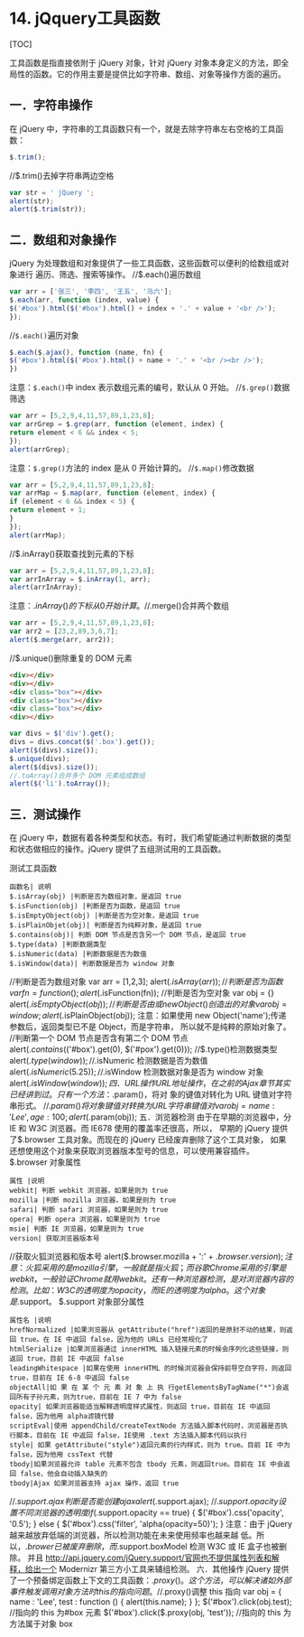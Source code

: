 # 14. jQquery工具函数
[TOC]

工具函数是指直接依附于 jQuery 对象，针对 jQuery 对象本身定义的方法，即全局性的函数。它的作用主要是提供比如字符串、数组、对象等操作方面的遍历。

## 一．字符串操作
在 jQuery 中，字符串的工具函数只有一个，就是去除字符串左右空格的工具函数：
```javascript
$.trim();
```
//$.trim()去掉字符串两边空格
```javascript
var str = ' jQuery ';
alert(str);
alert($.trim(str));
```

## 二．数组和对象操作
jQuery 为处理数组和对象提供了一些工具函数，这些函数可以便利的给数组或对象进行
遍历、筛选、搜索等操作。
//$.each()遍历数组
```javascript
var arr = ['张三', '李四', '王五', '马六'];
$.each(arr, function (index, value) {
$('#box').html($('#box').html() + index + '.' + value + '<br />');
});
```
//`$.each()`遍历对象
```javascript
$.each($.ajax(), function (name, fn) {
$('#box').html($('#box').html() + name + '.' + '<br /><br />');
})
```
注意：`$.each()`中 index 表示数组元素的编号，默认从 0 开始。
//`$.grep()`数据筛选
```javascript
var arr = [5,2,9,4,11,57,89,1,23,8];
var arrGrep = $.grep(arr, function (element, index) {
return element < 6 && index < 5;
});
alert(arrGrep);
```
注意：`$.grep()`方法的 index 是从 0 开始计算的。
//`$.map()`修改数据
```javascript
var arr = [5,2,9,4,11,57,89,1,23,8];
var arrMap = $.map(arr, function (element, index) {
if (element < 6 && index < 5) {
return element + 1;
}
});
alert(arrMap);
```
//$.inArray()获取查找到元素的下标
```javascript
var arr = [5,2,9,4,11,57,89,1,23,8];
var arrInArray = $.inArray(1, arr);
alert(arrInArray);
```
注意：$.inArray()的下标从 0 开始计算。
//$.merge()合并两个数组
```javascript
var arr = [5,2,9,4,11,57,89,1,23,8];
var arr2 = [23,2,89,3,6,7];
alert($.merge(arr, arr2));
```
//$.unique()删除重复的 DOM 元素
```html
<div></div>
<div></div>
<div class="box"></div>
<div class="box"></div>
<div class="box"></div>
<div></div>
```
```javascript
var divs = $('div').get();
divs = divs.concat($('.box').get());
alert($(divs).size());
$.unique(divs);
alert($(divs).size());
//.toArray()合并多个 DOM 元素组成数组
alert($('li').toArray());
```

## 三．测试操作
在 jQuery 中，数据有着各种类型和状态。有时，我们希望能通过判断数据的类型和状态做相应的操作。jQuery 提供了五组测试用的工具函数。

测试工具函数
```table
函数名| 说明
$.isArray(obj) |判断是否为数组对象，是返回 true
$.isFunction(obj) |判断是否为函数，是返回 true
$.isEmptyObject(obj) |判断是否为空对象，是返回 true
$.isPlainObjet(obj)| 判断是否为纯粹对象，是返回 true
$.contains(obj)| 判断 DOM 节点是否含另一个 DOM 节点，是返回 true
$.type(data) |判断数据类型
$.isNumeric(data) |判断数据是否为数值
$.isWindow(data)| 判断数据是否为 window 对象
```
//判断是否为数组对象
var arr = [1,2,3];
alert($.isArray(arr));
//判断是否为函数
var fn = function () {};
alert($.isFunction(fn));
//判断是否为空对象
var obj = {}
alert($.isEmptyObject(obj));
//判断是否由{}或 new Object()创造出的对象
var obj = window;
alert($.isPlainObject(obj));
注意：如果使用 new Object('name');传递参数后，返回类型已不是 Object，而是字符串，
所以就不是纯粹的原始对象了。
//判断第一个 DOM 节点是否含有第二个 DOM 节点
alert($.contains($('#box').get(0), $('#pox').get(0)));
//$.type()检测数据类型
alert($.type(window));
//$.isNumeric 检测数据是否为数值
alert($.isNumeric(5.25));
//$.isWindow 检测数据对象是否为 window 对象
alert($.isWindow(window));
四．URL 操作
URL 地址操作，在之前的 Ajax 章节其实已经讲到过。只有一个方法：$.param()，将对
象的键值对转化为 URL 键值对字符串形式。
//$.param()将对象键值对转换为 URL 字符串键值对
var obj = {
name : 'Lee',
age : 100
};
alert($.param(obj));
五．浏览器检测
由于在早期的浏览器中，分 IE 和 W3C 浏览器。而 IE678 使用的覆盖率还很高，所以，
早期的 jQuery 提供了$.browser 工具对象。而现在的 jQuery 已经废弃删除了这个工具对象，
如果还想使用这个对象来获取浏览器版本型号的信息，可以使用兼容插件。
$.browser 对象属性
```table
属性 |说明
webkit| 判断 webkit 浏览器，如果是则为 true
mozilla |判断 mozilla 浏览器，如果是则为 true
safari| 判断 safari 浏览器，如果是则为 true
opera| 判断 opera 浏览器，如果是则为 true
msie| 判断 IE 浏览器，如果是则为 true
version| 获取浏览器版本号
```
//获取火狐浏览器和版本号
alert($.browser.mozilla + ':' + $.browser.version);
注意：火狐采用的是 mozilla 引擎，一般就是指火狐；而谷歌 Chrome 采用的引擎是
webkit，一般验证 Chrome 就用 webkit。
还有一种浏览器检测，是对浏览器内容的检测。比如：W3C 的透明度为 opacity，而 IE
的透明度为 alpha。这个对象是$.support。
$.support 对象部分属性
```table
属性名 |说明
hrefNormalized |如果浏览器从 getAttribute("href")返回的是原封不动的结果，则返回 true。在 IE 中返回 false，因为他的 URLs 已经常规化了
htmlSerialize |如果浏览器通过 innerHTML 插入链接元素的时候会序列化这些链接，则返回 true，目前 IE 中返回 false
leadingWhitespace |如果在使用 innerHTML 的时候浏览器会保持前导空白字符，则返回 true，目前在 IE 6-8 中返回 false
objectAll|如 果 在 某 个 元 素 对 象 上 执 行getElementsByTagName("*")会返回所有子孙元素，则为true，目前在 IE 7 中为 false
opacity| 如果浏览器能适当解释透明度样式属性，则返回 true，目前在 IE 中返回 false，因为他用 alpha滤镜代替
scriptEval|使用 appendChild/createTextNode 方法插入脚本代码时，浏览器是否执行脚本，目前在 IE 中返回 false，IE使用 .text 方法插入脚本代码以执行
style| 如果 getAttribute("style")返回元素的行内样式，则为 true。目前 IE 中为 false，因为他用 cssText 代替
tbody|如果浏览器允许 table 元素不包含 tbody 元素，则返回true。目前在 IE 中会返回 false，他会自动插入缺失的
tbody|Ajax 如果浏览器支持 ajax 操作，返回 true
```
//$.support.ajax 判断是否能创建 ajax
alert($.support.ajax);
//$.support.opacity 设置不同浏览器的透明度
if ($.support.opacity == true) {
$('#box').css('opacity', '0.5');
} else {
$('#box').css('filter', 'alpha(opacity=50)');
}
注意：由于 jQuery 越来越放弃低端的浏览器，所以检测功能在未来使用频率也越来越
低。所以，$.brower 已被废弃删除，而$.support.boxModel 检测 W3C 或 IE 盒子也被删除。
并且 http://api.jquery.com/jQuery.support/官网也不提供属性列表和解释，给出一个 Modernizr
第三方小工具来辅组检测。
六．其他操作
jQuery 提供了一个预备绑定函数上下文的工具函数：$.proxy()。这个方法，可以解决诸
如外部事件触发调用对象方法时 this 的指向问题。
//$.proxy()调整 this 指向
var obj = {
name : 'Lee',
test : function () {
alert(this.name);
}
};
$('#box').click(obj.test); //指向的 this 为#box 元素
$('#box').click($.proxy(obj, 'test')); //指向的 this 为方法属于对象 box